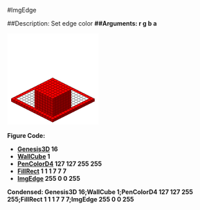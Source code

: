#ImgEdge

##Description: Set edge color <r> <g> <b> <a>
##Arguments: r g b a

![](ImgEdge-Iso.png)

Figure Code:
- [Genesis3D](Genesis3D.md) 16
- [WallCube](WallCube.md) 1
- [PenColorD4](PenColorD4.md) 127 127 255 255
- [FillRect](FillRect.md) 1 1 1 7 7 7
- [ImgEdge](ImgEdge.md) 255 0 0 255

Condensed: Genesis3D 16;WallCube 1;PenColorD4 127 127 255 255;FillRect 1 1 1 7 7 7;ImgEdge 255 0 0 255

